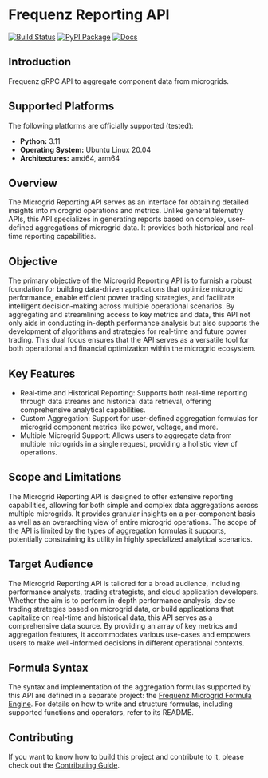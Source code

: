# Frequenz Reporting API

[![Build Status](https://github.com/frequenz-floss/frequenz-api-reporting/actions/workflows/ci.yaml/badge.svg)](https://github.com/frequenz-floss/frequenz-api-reporting/actions/workflows/ci.yaml)
[![PyPI Package](https://img.shields.io/pypi/v/frequenz-api-reporting)](https://pypi.org/project/frequenz-api-reporting/)
[![Docs](https://img.shields.io/badge/docs-latest-informational)](https://frequenz-floss.github.io/frequenz-api-reporting/)

## Introduction

Frequenz gRPC API to aggregate component data from microgrids.

## Supported Platforms

The following platforms are officially supported (tested):

- **Python:** 3.11
- **Operating System:** Ubuntu Linux 20.04
- **Architectures:** amd64, arm64

## Overview
The Microgrid Reporting API serves as an interface for obtaining detailed insights into
microgrid operations and metrics. Unlike general telemetry APIs, this API specializes in
generating reports based on complex, user-defined aggregations of microgrid data. It
provides both historical and real-time reporting capabilities.

## Objective
The primary objective of the Microgrid Reporting API is to furnish a robust foundation for
building data-driven applications that optimize microgrid performance, enable efficient
power trading strategies, and facilitate intelligent decision-making across multiple
operational scenarios. By aggregating and streamlining access to key metrics and data,
this API not only aids in conducting in-depth performance analysis but also supports the
development of algorithms and strategies for real-time and future power trading. This dual
focus ensures that the API serves as a versatile tool for both operational and financial
optimization within the microgrid ecosystem.

## Key Features
- Real-time and Historical Reporting: Supports both real-time reporting through data
   streams and historical data retrieval, offering comprehensive analytical capabilities.
- Custom Aggregation: Support for user-defined aggregation formulas for microgrid
   component metrics like power, voltage, and more.
- Multiple Microgrid Support: Allows users to aggregate data from multiple microgrids
   in a single request, providing a holistic view of operations.

## Scope and Limitations
The Microgrid Reporting API is designed to offer extensive reporting capabilities, allowing
for both simple and complex data aggregations across multiple microgrids. It provides
granular insights on a per-component basis as well as an overarching view of entire microgrid
operations.  The scope of the API is limited by the types of aggregation formulas it supports,
potentially constraining its utility in highly specialized analytical scenarios.

## Target Audience
The Microgrid Reporting API is tailored for a broad audience, including performance analysts,
trading strategists, and cloud application developers. Whether the aim is to perform in-depth
performance analysis, devise trading strategies based on microgrid data, or build applications
that capitalize on real-time and historical data, this API serves as a comprehensive data source.
By providing an array of key metrics and aggregation features, it accommodates various
use-cases and empowers users to make well-informed decisions in different operational
contexts.

## Formula Syntax

The syntax and implementation of the aggregation formulas supported by this API are defined in a separate project:
the [Frequenz Microgrid Formula Engine](https://github.com/frequenz-floss/frequenz-microgrid-formula-engine-rs?tab=readme-ov-file#frequenz-microgrid-formula-engine-rs).
For details on how to write and structure formulas, including supported functions and operators, refer to its README.

## Contributing

If you want to know how to build this project and contribute to it, please
check out the [Contributing Guide](CONTRIBUTING.md).
